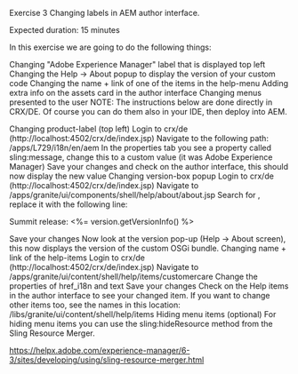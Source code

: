 Exercise 3
Changing labels in AEM author interface.

Expected duration: 15 minutes

In this exercise we are going to do the following things:

Changing "Adobe Experience Manager" label that is displayed top left
Changing the Help -> About popup to display the version of your custom code
Changing the name + link of one of the items in the help-menu
Adding extra info on the assets card in the author interface
Changing menus presented to the user
NOTE: The instructions below are done directly in CRX/DE.
Of course you can do them also in your IDE, then deploy into AEM.

Changing product-label (top left)
Login to crx/de (http://localhost:4502/crx/de/index.jsp)
Navigate to the following path: /apps/L729/i18n/en/aem
In the properties tab you see a property called sling:message, change this to a custom value (it was Adobe Experience Manager)
Save your changes and check on the author interface, this should now display the new value
Changing version-box popup
Login to crx/de (http://localhost:4502/crx/de/index.jsp)
Navigate to /apps/granite/ui/components/shell/help/about/about.jsp
Search for <!-- Lab 729 insert line here -->, replace it with the following line: <p>Summit release: <%= version.getVersionInfo() %> </p>
Save your changes
Now look at the version pop-up (Help -> About screen), this now displays the version of the custom OSGi bundle.
Changing name + link of the help-items
Login to crx/de (http://localhost:4502/crx/de/index.jsp)
Navigate to /apps/granite/ui/content/shell/help/items/customercare
Change the properties of href_i18n and text
Save your changes
Check on the Help items in the author interface to see your changed item.
If you want to change other items too, see the names in this location: /libs/granite/ui/content/shell/help/items
Hiding menu items (optional)
For hiding menu items you can use the sling:hideResource method from the Sling Resource Merger.

https://helpx.adobe.com/experience-manager/6-3/sites/developing/using/sling-resource-merger.html
